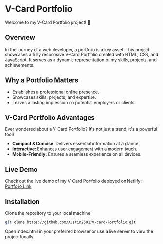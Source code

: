 # V-Card Portfolio

Welcome to my V-Card Portfolio project! 🚀

## Overview

In the journey of a web developer, a portfolio is a key asset. This project showcases a fully responsive V-Card Portfolio created with HTML, CSS, and JavaScript. It serves as a dynamic representation of my skills, projects, and achievements.

## Why a Portfolio Matters

- Establishes a professional online presence.
- Showcases skills, projects, and expertise.
- Leaves a lasting impression on potential employers or clients.

## V-Card Portfolio Advantages

Ever wondered about a V-Card Portfolio? It's not just a trend; it's a powerful tool!
- **Compact & Concise:** Delivers essential information at a glance.
- **Interactive:** Enhances user engagement with a modern touch.
- **Mobile-Friendly:** Ensures a seamless experience on all devices.

## Live Demo

Check out the live demo of my V-Card Portfolio deployed on Netlify: [Portfolio Link](https://vcardportfolio.netlify.app/)

## Installation

Clone the repository to your local machine:

```bash
git clone https://github.com/Austin2501/V-card-Portfolio.git
```
Open index.html in your preferred browser or use a live server to view the project locally.
